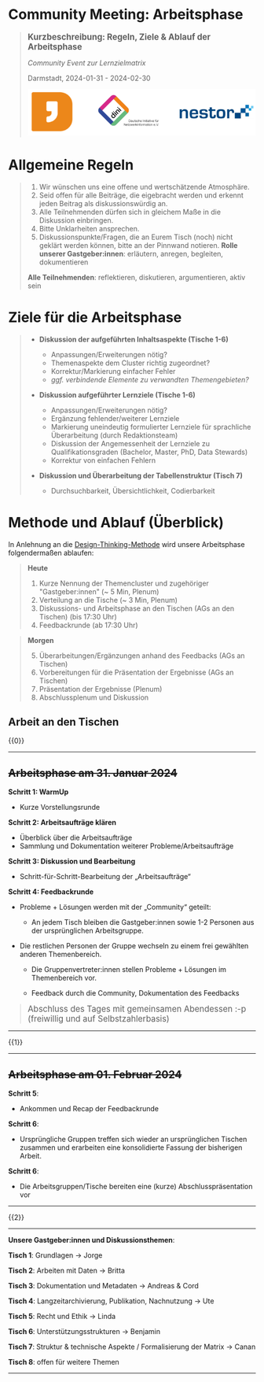 <!--

author:   Britta
email:    b.petersen@rz.uni-kiel.de
version:  0.0.1
language: de
narrator: Deutsch Female
title: Methode und Ablauf 

comment: Kurzbeschreibung des Ablaufes der Arbeitsphase, Community Event zur Lernzielmatrix FDM, Darmstadt 2024-01-31/2024-02-01

licence: 

logo: images/logos_dalia_dini-nestor.png


@style

.lia-slide__container {
    background-image: url("https://raw.githubusercontent.com/RDM4CAU/LZ4FDM/main/images/fdm-lehre.png");
    background-size: 15%;
    background-repeat: no-repeat;
    background-position: right top;
    opacity: 1;
}

@end

-->

# Community Meeting: Arbeitsphase 

> <big>**Kurzbeschreibung: Regeln, Ziele & Ablauf der Arbeitsphase**</big>
>
> *Community Event zur Lernzielmatrix*
> 
> Darmstadt, 2024-01-31 - 2024-02-30
>
> ![](images/logos_dalia_dini-nestor.png)<!-- width="150px" -->

<div style="page-break-after: always;"></div>

# Allgemeine Regeln

> 1.	Wir wünschen uns eine offene und wertschätzende Atmosphäre.
> 2.	Seid offen für alle Beiträge, die eigebracht werden und erkennt jeden Beitrag als diskussionswürdig an.
> 3.	Alle Teilnehmenden dürfen sich in gleichem Maße in die Diskussion einbringen.
> 4.	Bitte Unklarheiten ansprechen. 
> 5.	Diskussionspunkte/Fragen, die an Eurem Tisch (noch) nicht geklärt werden können, bitte an der Pinnwand notieren.
> **Rolle unserer Gastgeber:innen**: erläutern, anregen, begleiten, dokumentieren
>
> **Alle Teilnehmenden**: reflektieren, diskutieren, argumentieren, aktiv sein

<div style="page-break-after: always;"></div>

# Ziele für die Arbeitsphase
> * **Diskussion der aufgeführten Inhaltsaspekte (Tische 1-6)** 
>
>   * Anpassungen/Erweiterungen nötig? 
>   * Themenaspekte dem Cluster richtig zugeordnet?
>   * Korrektur/Markierung einfacher Fehler 
>   * *ggf. verbindende Elemente zu verwandten Themengebieten?*
> * **Diskussion aufgeführter Lernziele (Tische 1-6)**
>
>   * Anpassungen/Erweiterungen nötig?
>   * Ergänzung fehlender/weiterer Lernziele
>   * Markierung uneindeutig formulierter Lernziele für sprachliche Überarbeitung (durch Redaktionsteam)  
>   * Diskussion der Angemessenheit der Lernziele zu Qualifikationsgraden (Bachelor, Master, PhD, Data Stewards)
>   * Korrektur von einfachen Fehlern
> * **Diskussion und Überarbeitung der Tabellenstruktur (Tisch 7)** 
>
>    * Durchsuchbarkeit, Übersichtlichkeit, Codierbarkeit


<div style="page-break-after: always;"></div>

# Methode und Ablauf (Überblick)

In Anlehnung an die [Design-Thinking-Methode]() wird unsere Arbeitsphase folgendermaßen ablaufen:

> **Heute**
>
> 1. Kurze Nennung der Themencluster und zugehöriger "Gastgeber:innen" (~ 5 Min, Plenum)
> 2. Verteilung an die Tische (~ 3 Min, Plenum)
> 3. Diskussions- und Arbeitsphase an den Tischen (AGs an den Tischen) (bis 17:30 Uhr)
> 4. Feedbackrunde (ab 17:30 Uhr)

> **Morgen**
>
> 5. Überarbeitungen/Ergänzungen anhand des Feedbacks (AGs an Tischen)
> 6. Vorbereitungen für die Präsentation der Ergebnisse (AGs an Tischen)
> 7. Präsentation der Ergebnisse (Plenum)
> 8. Abschlussplenum und Diskussion 

<div style="page-break-after: always;"></div>

## Arbeit an den Tischen

{{0}}
********************************************************************************

~~Arbeitsphase am 31. Januar 2024~~
---

**Schritt 1: WarmUp**

* Kurze Vorstellungsrunde

**Schritt 2: Arbeitsaufträge klären**

* Überblick über die Arbeitsaufträge 
* Sammlung und Dokumentation weiterer Probleme/Arbeitsaufträge

**Schritt 3: Diskussion und Bearbeitung**

* Schritt-für-Schritt-Bearbeitung der „Arbeitsaufträge“

**Schritt 4: Feedbackrunde**

* Probleme + Lösungen werden mit der „Community“ geteilt:

    * An jedem Tisch bleiben die Gastgeber:innen sowie 1-2 Personen aus der ursprünglichen Arbeitsgruppe.
    
* Die restlichen Personen der Gruppe wechseln zu einem frei gewählten anderen Themenbereich. 

   * Die Gruppenvertreter:innen stellen Probleme + Lösungen im Themenbereich vor.

   * Feedback durch die Community, Dokumentation des Feedbacks

> <big>Abschluss des Tages mit gemeinsamen Abendessen :-p (freiwillig und auf Selbstzahlerbasis)</big>

********************************************************************************

{{1}}
********************************************************************************

~~Arbeitsphase am 01. Februar 2024~~
---

**Schritt 5**:

* Ankommen und Recap der Feedbackrunde

**Schritt 6**:

* Ursprüngliche Gruppen treffen sich wieder an ursprünglichen Tischen zusammen und erarbeiten eine konsolidierte Fassung der bisherigen Arbeit.

**Schritt 6**:

* Die Arbeitsgruppen/Tische bereiten eine (kurze) Abschlusspräsentation vor

********************************************************************************


{{2}}
********************************************************************************

**Unsere Gastgeber:innen und Diskussionsthemen**:

**Tisch 1**: Grundlagen	-> Jorge

**Tisch 2**: Arbeiten mit Daten	-> Britta

**Tisch 3**: Dokumentation und Metadaten -> Andreas & Cord

**Tisch 4**: Langzeitarchivierung, Publikation, Nachnutzung	-> Ute

**Tisch 5**: Recht und Ethik -> Linda

**Tisch 6**: Unterstützungsstrukturen -> Benjamin

**Tisch 7**: Struktur & technische Aspekte / Formalisierung der Matrix -> Canan

**Tisch 8**: offen für weitere Themen

********************************************************************************


<div style="page-break-after: always;"></div>
